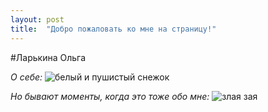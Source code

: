 ```yaml
---
layout: post
title:  "Добро пожаловать ко мне на страницу!"
---
```

#Ларькина Ольга

_О себе:_
![](https://images.mymovies.net/images/film/vue_player_imgs/fid15330_trid13568.jpg?sc=.99 "белый и пушистый снежок")

_Но бывают моменты, когда это тоже обо мне:_
![](https://j.gifs.com/Kr8578.jpg "злая зая")
